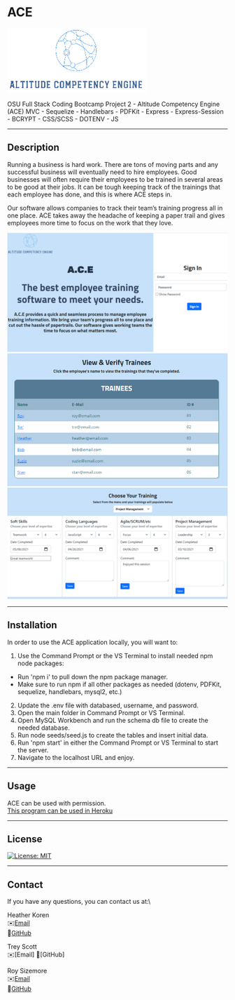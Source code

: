# ACE

![logo](./public/img/ace-logo.png)

OSU Full Stack Coding Bootcamp Project 2 - Altitude Competency Engine (ACE)
MVC - Sequelize - Handlebars - PDFKit - Express - Express-Session - BCRYPT - CSS/SCSS - DOTENV - JS

---

## Description

Running a business is hard work. There are tons of moving parts and any successful business will eventually need to hire employees.
Good businesses will often require their employees to be trained in several areas to be good at their jobs. It can be tough keeping track of the trainings that each employee has done, and this is where ACE steps in.

Our software allows companies to track their team’s training progress all in one place. ACE takes away the headache of keeping a paper trail and gives employees more time to focus on the work that they love.

![screenshot_logo](./public/img/screenshot_login.PNG)\
![screenshot_logo](./public/img/screenshot_trainer.PNG)\
![screenshot_logo](./public/img/screenshot_trainee.PNG)

---

## Installation

In order to use the ACE application locally, you will want to:

1. Use the Command Prompt or the VS Terminal to install needed npm node packages:

- Run 'npm i' to pull down the npm package manager.
- Make sure to run npm if all other packages as needed (dotenv, PDFKit, sequelize, handlebars, mysql2, etc.)

2. Update the .env file with databased, username, and password.
3. Open the main folder in Command Prompt or VS Terminal.
4. Open MySQL Workbench and run the schema db file to create the needed database.
5. Run node seeds/seed.js to create the tables and insert initial data.
6. Run 'npm start' in either the Command Prompt or VS Terminal to start the server.
7. Navigate to the localhost URL and enjoy.

---

## Usage

ACE can be used with permission.\
[This program can be used in Heroku](https://nameless-thicket-55768.herokuapp.com/)

---

## License

[![License: MIT](https://img.shields.io/badge/License-MIT-yellow.svg)](https://opensource.org/licenses/MIT)

---

## Contact

If you have any questions, you can contact us at:\

Heather Koren\
✉️[Email](mailto:hrkoren@gmail.com)\
📂[GitHub](https://github.com/hrkoren)

Trey Scott\
✉️[Email]
📂[GitHub]

Roy Sizemore\
✉️[Email](mailto:sizemore.coding@gmail.com)\
📂[GitHub](https://github.com/roy-sizemore)

